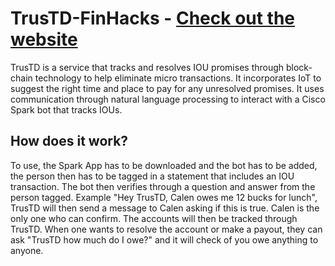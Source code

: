 # TrusTD-FinHacks - [Check out the website](http://trustd.herokuapp.com/)

TrusTD is a service that tracks and resolves IOU promises through block-chain technology to help eliminate micro transactions. It incorporates IoT to suggest the right time and place to pay for any unresolved promises. It uses communication through natural language processing to interact with a Cisco Spark bot that tracks IOUs.

## How does it work?

To use, the Spark App has to be downloaded and the bot has to be added, the person then has to be tagged in a statement that includes an IOU transaction. The bot then verifies through a question and answer from the person tagged. Example "Hey TrusTD, Calen owes me 12 bucks for lunch", TrusTD will then send a message to Calen asking if this is true. Calen is the only one who can confirm. The accounts will then be tracked through TrusTD. When one wants to resolve the account or make a payout, they can ask "TrusTD how much do I owe?" and it will check of you owe anything to anyone.

